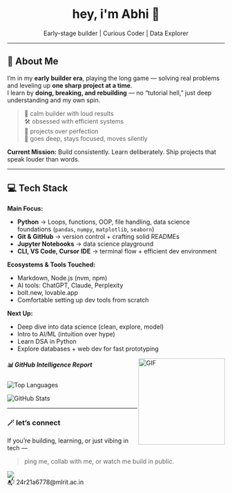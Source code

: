 <!-- ABHI's GitHub README -->

<h1 align="center">hey, i'm Abhi 👋</h1>
<p align="center">Early-stage builder | Curious Coder | Data Explorer</p>

---

## 🚀 About Me
I’m in my **early builder era**, playing the long game — solving real problems and leveling up **one sharp project at a time**.  
I learn by **doing, breaking, and rebuilding** — no “tutorial hell,” just deep understanding and my own spin.  

> 🧘 calm builder with loud results  
> 🛠 obsessed with efficient systems  
> 🧱 projects over perfection  
> 🧠 goes deep, stays focused, moves silently  

**Current Mission:** Build consistently. Learn deliberately. Ship projects that speak louder than words.

---

## 💻 Tech Stack
**Main Focus:**  
- **Python** → Loops, functions, OOP, file handling, data science foundations (`pandas`, `numpy`, `matplotlib`, `seaborn`)  
- **Git & GitHub** → version control + crafting solid READMEs  
- **Jupyter Notebooks** → data science playground  
- **CLI, VS Code, Cursor IDE** → terminal flow + efficient dev environment  

**Ecosystems & Tools Touched:**  
- Markdown, Node.js (nvm, npm)  
- AI tools: ChatGPT, Claude, Perplexity  
- bolt.new, lovable.app  
- Comfortable setting up dev tools from scratch  

**Next Up:**  
- Deep dive into data science (clean, explore, model)  
- Intro to AI/ML (intuition over hype)  
- Learn DSA in Python  
- Explore databases + web dev for fast prototyping  

<img align="right" alt="GIF" height="200px" src="https://media4.giphy.com/media/v1.Y2lkPTc5MGI3NjExaG8wbXg0d2JnYThiNnZlNmtqNGFkanhqaWF1Z3lzdjZ5bjJyd212ZCZlcD12MV9pbnRlcm5hbF9naWZfYnlfaWQmY3Q9Zw/tuCFp8rod0x3O/giphy.gif" />


##### 📊 GitHub Intelligence Report

![Top Languages](https://github-readme-stats.vercel.app/api/top-langs/?username=Abhiix0&layout=compact&theme=radical&hide_border=true&cache_seconds=86400)

![GitHub Stats](https://github-readme-stats.vercel.app/api?username=Abhiix0&show_icons=true&theme=radical&hide_border=true&cache_seconds=86400)

---

### 🪄 let’s connect

If you’re building, learning, or just vibing in tech —  
> ping me, collab with me, or watch me build in public.
> <p align="center">
  <a href="https://www.linkedin.com/in/abhinav-sai-g-942bb5333">
    <img src="https://img.shields.io/badge/LinkedIn-0A66C2?style=flat&logo=linkedin&logoColor=white"/>
  </a><br>
  📬 24r21a6778@mlrit.ac.in
</p>
